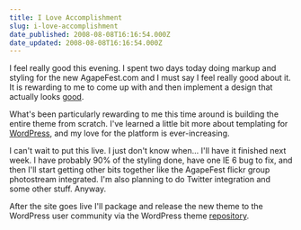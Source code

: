 ```yaml
---
title: I Love Accomplishment
slug: i-love-accomplishment
date_published: 2008-08-08T16:16:54.000Z
date_updated: 2008-08-08T16:16:54.000Z
---
```


I feel really good this evening. I spent two days today doing markup and styling for the new AgapeFest.com and I must say I feel really good about it. It is rewarding to me to come up with and then implement a design that actually looks [good](http://skitch.com/joelgoodman/13bj/af2009a.psd-100-layer-2-rgb-8).

What's been particularly rewarding to me this time around is building the entire theme from scratch. I've learned a little bit more about templating for [WordPress](http://wordpress.org), and my love for the platform is ever-increasing.

I can't wait to put this live. I just don't know when... I'll have it finished next week. I have probably 90% of the styling done, have one IE 6 bug to fix, and then I'll start getting other bits together like the AgapeFest flickr group photostream integrated. I'm also planning to do Twitter integration and some other stuff. Anyway.

After the site goes live I'll package and release the new theme to the WordPress user community via the WordPress theme [repository](http://wordpress.org/extend/themes).
